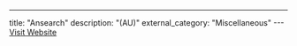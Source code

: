 ---
title: "Ansearch"
description: "(AU)"
external_category: "Miscellaneous"
---[Visit Website](http://www.ansearch.com.au/)

